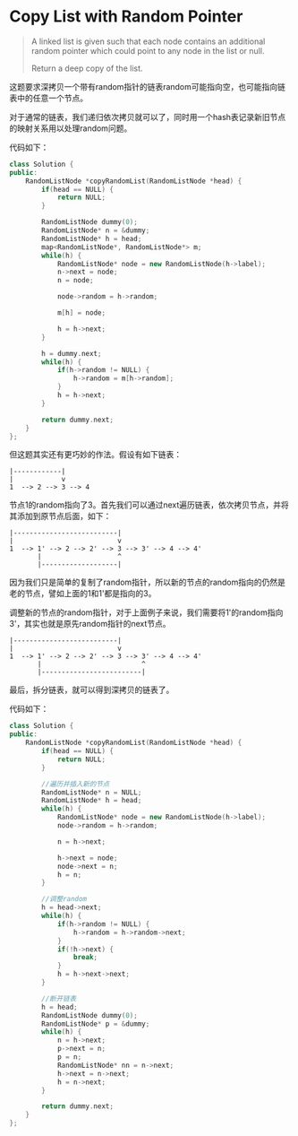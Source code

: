 # Copy List with Random Pointer

> A linked list is given such that each node contains an additional random pointer which could point to any node in the list or null.
>
> Return a deep copy of the list.

这题要求深拷贝一个带有random指针的链表random可能指向空，也可能指向链表中的任意一个节点。

对于通常的链表，我们递归依次拷贝就可以了，同时用一个hash表记录新旧节点的映射关系用以处理random问题。

代码如下：

```cpp
class Solution {
public:
    RandomListNode *copyRandomList(RandomListNode *head) {
        if(head == NULL) {
            return NULL;
        }

        RandomListNode dummy(0);
        RandomListNode* n = &dummy;
        RandomListNode* h = head;
        map<RandomListNode*, RandomListNode*> m;
        while(h) {
            RandomListNode* node = new RandomListNode(h->label);
            n->next = node;
            n = node;

            node->random = h->random;

            m[h] = node;

            h = h->next;
        }

        h = dummy.next;
        while(h) {
            if(h->random != NULL) {
                h->random = m[h->random];
            }
            h = h->next;
        }

        return dummy.next;
    }
};
```

但这题其实还有更巧妙的作法。假设有如下链表：

```text
|------------|
|            v
1  --> 2 --> 3 --> 4
```

节点1的random指向了3。首先我们可以通过next遍历链表，依次拷贝节点，并将其添加到原节点后面，如下：

```text
|--------------------------|
|                          v
1  --> 1' --> 2 --> 2' --> 3 --> 3' --> 4 --> 4'
       |                   ^
       |-------------------|
```

因为我们只是简单的复制了random指针，所以新的节点的random指向的仍然是老的节点，譬如上面的1和1'都是指向的3。

调整新的节点的random指针，对于上面例子来说，我们需要将1'的random指向3'，其实也就是原先random指针的next节点。

```text
|--------------------------|
|                          v
1  --> 1' --> 2 --> 2' --> 3 --> 3' --> 4 --> 4'
       |                         ^
       |-------------------------|
```

最后，拆分链表，就可以得到深拷贝的链表了。

代码如下：

```cpp
class Solution {
public:
    RandomListNode *copyRandomList(RandomListNode *head) {
        if(head == NULL) {
            return NULL;
        }

        //遍历并插入新的节点
        RandomListNode* n = NULL;
        RandomListNode* h = head;
        while(h) {
            RandomListNode* node = new RandomListNode(h->label);
            node->random = h->random;

            n = h->next;

            h->next = node;
            node->next = n;
            h = n;
        }

        //调整random
        h = head->next;
        while(h) {
            if(h->random != NULL) {
                h->random = h->random->next;
            }
            if(!h->next) {
                break;
            }
            h = h->next->next;
        }

        //断开链表
        h = head;
        RandomListNode dummy(0);
        RandomListNode* p = &dummy;
        while(h) {
            n = h->next;
            p->next = n;
            p = n;
            RandomListNode* nn = n->next;
            h->next = n->next;
            h = n->next;
        }

        return dummy.next;
    }
};
```

